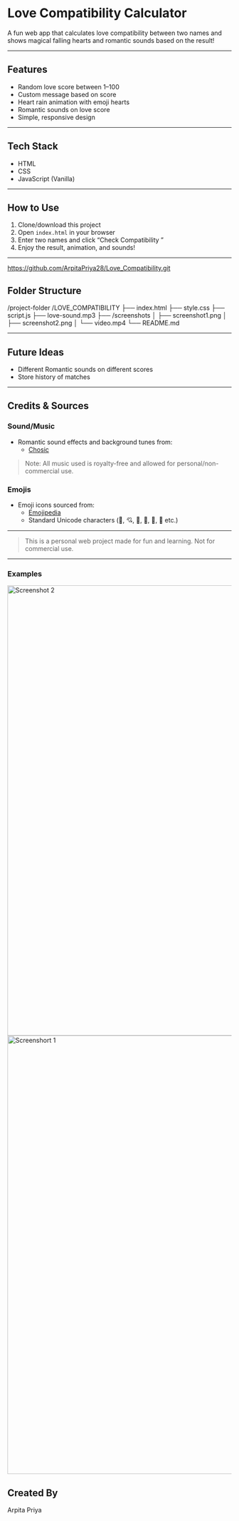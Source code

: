 #  Love Compatibility Calculator

A fun web app that calculates love compatibility between two names and shows magical falling hearts and romantic sounds based on the result!

---

##  Features

-  Random love score between 1–100
-  Custom message based on score
-  Heart rain animation with emoji hearts
-  Romantic sounds on love score
-  Simple, responsive design

---

##  Tech Stack

- HTML
- CSS
- JavaScript (Vanilla)

---

##  How to Use

1. Clone/download this project
2. Open `index.html` in your browser
3. Enter two names and click “Check Compatibility ”
4. Enjoy the result, animation, and sounds!

---

https://github.com/ArpitaPriya28/Love_Compatibility.git

##  Folder Structure

/project-folder
/LOVE_COMPATIBILITY
├── index.html
├── style.css
├── script.js
├── love-sound.mp3
├── /screenshots
│ ├── screenshot1.png
│ ├── screenshot2.png
│ └── video.mp4
└── README.md

---

##  Future Ideas

- Different Romantic sounds on different scores
- Store history of matches

---

##  Credits & Sources

###  Sound/Music
- Romantic sound effects and background tunes from:
  - [Chosic](https://www.chosic.com/free-music/romantic/)

> Note: All music used is royalty-free and allowed for personal/non-commercial use.

###  Emojis
- Emoji icons sourced from:
  - [Emojipedia](https://emojipedia.org/)
  - Standard Unicode characters (💖, 💘, 💝, 💞, 💓, 💜 etc.)

---

> This is a personal web project made for fun and learning. Not for commercial use.

---

###  Examples

<img width="1919" height="1009" alt="Screenshot 2" src="https://github.com/user-attachments/assets/5560559d-26e8-4ca3-ab0f-c61d560fdd56" />

<img width="1919" height="983" alt="Screenshort 1" src="https://github.com/user-attachments/assets/27d52c07-85dc-4338-8959-7a3f6638227c" />

##  Created By

Arpita Priya
